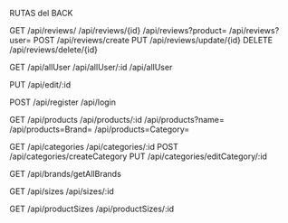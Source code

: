 

RUTAS del BACK

<!-- Reviews -->
GET
/api/reviews/
/api/reviews/{id}
/api/reviews?product=
/api/reviews?user=
POST
/api/reviews/create
PUT
/api/reviews/update/{id}
DELETE
/api/reviews/delete/{id}

<!-- Users-->
GET
/api/allUser
/api/allUser/:id
/api/allUser

PUT
/api/edit/:id

POST
/api/register
/api/login

<!-- Products -->
GET
/api/products
/api/products/:id
/api/products?name=
/api/products=Brand=
/api/products=Category=

<!-- Categories -->
GET
/api/categories
/api/categories/:id
POST
/api/categories/createCategory
PUT
/api/categories/editCategory/:id
<!-- Brands -->
GET
/api/brands/getAllBrands

<!-- Sizes -->
GET
/api/sizes
/api/sizes/:id

<!-- ProductSizes -->
GET
/api/productSizes
/api/productSizes/:id
